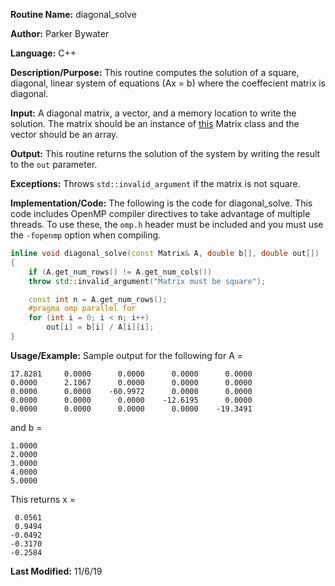 **Routine Name:** diagonal_solve 

**Author:** Parker Bywater

**Language:** C++

**Description/Purpose:** This routine computes the solution of a square, diagonal, 
linear system of equations (Ax = b) where the coeffecient matrix is diagonal.  

**Input:** A diagonal matrix, a vector, and a memory location to write the solution. The matrix 
should be an instance of [this](../src/Matrix.cpp) Matrix class
and the vector should be an array. 
 
**Output:** This routine returns the solution of the system by writing the result to the `out` parameter.

**Exceptions:** Throws `std::invalid_argument` if the matrix is not square. 

**Implementation/Code:** The following is the code for diagonal_solve. This code includes OpenMP compiler directives to take advantage of multiple threads. To use these, the `omp.h` header
must be included and you must use the `-fopenmp` option when compiling.   

```C++ 
inline void diagonal_solve(const Matrix& A, double b[], double out[]) 
{
    if (A.get_num_rows() != A.get_num_cols()) 
	throw std::invalid_argument("Matrix must be square"); 

    const int n = A.get_num_rows(); 
    #pragma omp parallel for
    for (int i = 0; i < n; i++)
        out[i] = b[i] / A[i][i];
}
```

**Usage/Example:** Sample output for the following for A = 
    
    17.8281	    0.0000	    0.0000	    0.0000	    0.0000	
    0.0000	    2.1067	    0.0000	    0.0000	    0.0000	
    0.0000	    0.0000	  -60.9972	    0.0000	    0.0000	
    0.0000	    0.0000	    0.0000	  -12.6195	    0.0000	
    0.0000	    0.0000	    0.0000	    0.0000	  -19.3491	  

and b = 
    
    1.0000
    2.0000
    3.0000
    4.0000
    5.0000

This returns x = 

     0.0561
     0.9494
    -0.0492
    -0.3170
    -0.2584 

**Last Modified:** 11/6/19
